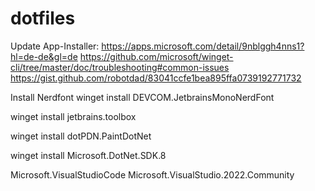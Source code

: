 # dotfiles

Update App-Installer:
https://apps.microsoft.com/detail/9nblggh4nns1?hl=de-de&gl=de
https://github.com/microsoft/winget-cli/tree/master/doc/troubleshooting#common-issues
https://gist.github.com/robotdad/83041ccfe1bea895ffa0739192771732

Install Nerdfont
winget install DEVCOM.JetbrainsMonoNerdFont

winget install jetbrains.toolbox

winget install dotPDN.PaintDotNet


winget install Microsoft.DotNet.SDK.8

Microsoft.VisualStudioCode 
Microsoft.VisualStudio.2022.Community
